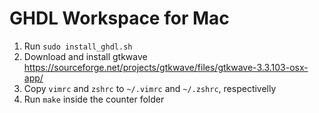 # GHDL Workspace for Mac
1. Run `sudo install_ghdl.sh`
2. Download and install gtkwave https://sourceforge.net/projects/gtkwave/files/gtkwave-3.3.103-osx-app/
3. Copy `vimrc` and `zshrc` to `~/.vimrc` and `~/.zshrc`, respectivelly
4. Run `make` inside the counter folder

